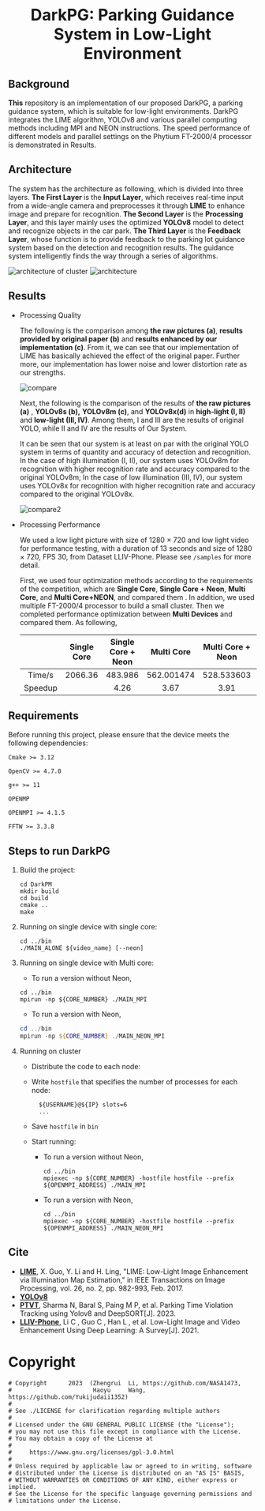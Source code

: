 <h1><div align = "center"><font size="6"><b>DarkPG: Parking Guidance System in Low-Light Environment</b></font></div></h1>

## Background

**This** repository is an implementation of our proposed  DarkPG, a parking guidance system, which is suitable for low-light environments. DarkPG integrates the LIME algorithm, YOLOv8 and various parallel computing methods including MPI and NEON instructions. The speed performance of different models and parallel settings on the Phytium FT-2000/4 processor is demonstrated in Results.

## Architecture

The system has the architecture as following, which is divided into three layers. **The First Layer** is the **Input Layer**, which receives real-time input from a wide-angle camera and preprocesses it through **LIME** to enhance image and prepare for recognition. **The Second Layer** is the **Processing Layer**, and this layer mainly uses the optimized **YOLOv8** model to detect and recognize objects in the car park. **The Third Layer** is the **Feedback Layer**, whose function is to provide feedback to the parking lot guidance system based on the detection and recognition results. The guidance system intelligently finds the way through a series of algorithms.

![architecture of cluster](./img/architecture%20of%20cluster.png)
![architecture](./img/architecture.png)

## Results

- Processing Quality 

  The following is the comparison among **the raw pictures (a)**, **results provided by original paper (b)** and **results enhanced by our implementation (c)**. From it, we can see that our implementation of LIME has basically achieved the effect of the original paper. Further more, our implementation has lower noise and lower distortion rate as our strengths.

  ![compare](./img/compare.jpg)

  Next, the following is the comparison of the results of **the raw pictures (a)** , **YOLOv8s (b),** **YOLOv8m (c)**, and **YOLOv8x(d)** in **high-light (I, II)** and **low-light (III, IV)**. Among them, I and III are the results of original YOLO, while II and IV are the results of Our System. 

  It can be seen that our system is at least on par with the original YOLO system in terms of quantity and accuracy of detection and recognition. In the case of high illumination (I, II), our system uses YOLOv8m for recognition with higher recognition rate and accuracy compared to the original YOLOv8m; In the case of low illumination (III, IV), our system uses YOLOv8x for recognition with higher recognition rate and accuracy compared to the original YOLOv8x.

  ![compare2](./img/compare2.png)

- Processing Performance

  We used a low light picture with size of 1280 × 720 and low light video for performance testing, with a duration of 13 seconds and size of 1280 × 720, FPS 30, from Dataset LLIV-Phone. Please see `/samples` for more detail.

  First, we used four optimization methods according to the requirements of the competition, which are **Single Core**, **Single Core + Neon**, **Multi Core**, and **Multi Core+NEON**, and compared them . In addition, we used multiple FT-2000/4 processor to build a small cluster. Then we completed performance optimization between **Multi Devices** and compared them. As following, 

  |         | Single Core | Single Core + Neon | Multi Core | Multi Core + Neon | Multi Devices | Multi Devices + Neon |
  | :-----: | :---------: | :----------------: | :--------: | :---------------: | :-----------: | :------------------: |
  | Time/s  |   2066.36   |      483.986       | 562.001474 |    528.533603     |  237.516010   |      140.804475      |
  | Speedup |             |        4.26        |    3.67    |       3.91        |     8.72      |        14.67         |




## Requirements

Before running this project, please ensure that the device meets the following dependencies:

```shell
Cmake >= 3.12

OpenCV >= 4.7.0 

g++ >= 11

OPENMP

OPENMPI >= 4.1.5

FFTW >= 3.3.8
```



## Steps to run DarkPG

1. Build the project:

   ```
   cd DarkPM
   mkdir build 
   cd build 
   cmake ..
   make
   ```

2. Running on single device with single core:

   ```shell
   cd ../bin
   ./MAIN_ALONE ${video_name} [--neon]
   ```

3. Running on single device with Multi core:

   - To run a version without Neon, 

   ```shell
   cd ../bin
   mpirun -np ${CORE_NUMBER} ./MAIN_MPI
   ```

   - To run a version with Neon, 

   ```powershell
   cd ../bin
   mpirun -np ${CORE_NUMBER} ./MAIN_NEON_MPI
   ```

4. Running on cluster

   - Distribute the code to each node:

   - Write `hostfile` that specifies the number of processes for each node:

        ```shell
          ${USERNAME}@${IP} slots=6
          ...
        ```

   - Save `hostfile` in `bin`

   - Start running:

     - To run a version without Neon,
     
       ```shell
       cd ../bin
       mpiexec -np ${CORE_NUMBER} -hostfile hostfile --prefix ${OPENMPI_ADDRESS} ./MAIN_MPI
       ```
       
     - To run a version with Neon, 
     
       ```shell
       cd ../bin
       mpiexec -np ${CORE_NUMBER} -hostfile hostfile --prefix ${OPENMPI_ADDRESS} ./MAIN_NEON_MPI
       ```
       


## Cite

- **[LIME](https://ieeexplore.ieee.org/document/7782813/)**, X. Guo, Y. Li and H. Ling, "LIME: Low-Light Image Enhancement via Illumination Map Estimation," in IEEE Transactions on Image Processing, vol. 26, no. 2, pp. 982-993, Feb. 2017.
- **[YOLOv8](https://github.com/ultralytics/ultralytics)**
- [**PTVT**](https://europepmc.org/article/ppr/ppr658507), Sharma N, Baral S, Paing M P, et al. Parking Time Violation Tracking using Yolov8 and DeepSORT[J]. 2023.
- [**LLIV-Phone**](https://arxiv.org/abs/2104.10729), Li C ,  Guo C ,  Han L , et al. Low-Light Image and Video Enhancement Using Deep Learning: A Survey[J].  2021.

# Copyright
```
# Copyright      2023  (Zhengrui  Li, https://github.com/NASA1473,
#                       Haoyu     Wang, https://github.com/Yukijudaii1352)
#
# See ./LICENSE for clarification regarding multiple authors
#
# Licensed under the GNU GENERAL PUBLIC LICENSE (the "License");
# you may not use this file except in compliance with the License.
# You may obtain a copy of the License at
#
#     https://www.gnu.org/licenses/gpl-3.0.html
#
# Unless required by applicable law or agreed to in writing, software
# distributed under the License is distributed on an "AS IS" BASIS,
# WITHOUT WARRANTIES OR CONDITIONS OF ANY KIND, either express or implied.
# See the License for the specific language governing permissions and
# limitations under the License.
```